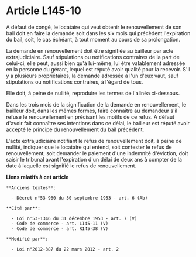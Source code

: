 # Article L145-10

A défaut de congé, le locataire qui veut obtenir le renouvellement de son bail doit en faire la demande soit dans les six
mois qui précèdent l'expiration du bail, soit, le cas échéant, à tout moment au cours de sa prolongation. 

La demande en renouvellement doit être signifiée au bailleur par acte extrajudiciaire. Sauf stipulations ou notifications
contraires de la part de celui-ci, elle peut, aussi bien qu'à lui-même, lui être valablement adressée en la personne du
gérant, lequel est réputé avoir qualité pour la recevoir. S'il y a plusieurs propriétaires, la demande adressée à l'un d'eux
vaut, sauf stipulations ou notifications contraires, à l'égard de tous. 

Elle doit, à peine de nullité, reproduire les termes de l'alinéa ci-dessous. 

Dans les trois mois de la signification de la demande en renouvellement, le bailleur doit, dans les mêmes formes, faire
connaître au demandeur s'il refuse le renouvellement en précisant les motifs de ce refus. A défaut d'avoir fait connaître ses
intentions dans ce délai, le bailleur est réputé avoir accepté le principe du renouvellement du bail précédent. 

L'acte extrajudiciaire notifiant le refus de renouvellement doit, à peine de nullité, indiquer que le locataire qui entend,
soit contester le refus de renouvellement, soit demander le paiement d'une indemnité d'éviction, doit saisir le tribunal
avant l'expiration d'un délai de deux ans à compter de la date à laquelle est signifié le refus de renouvellement.

**Liens relatifs à cet article**

	**Anciens textes**:

	  - Décret n°53-960 du 30 septembre 1953 - art. 6 (Ab)

	**Cité par**:

	  - Loi n°53-1346 du 31 décembre 1953 - art. 7 (V)
	  - Code de commerce - art. L145-11 (V)
	  - Code de commerce - art. R145-38 (V)

	**Modifié par**:

	  - Loi n°2012-387 du 22 mars 2012 - art. 2
